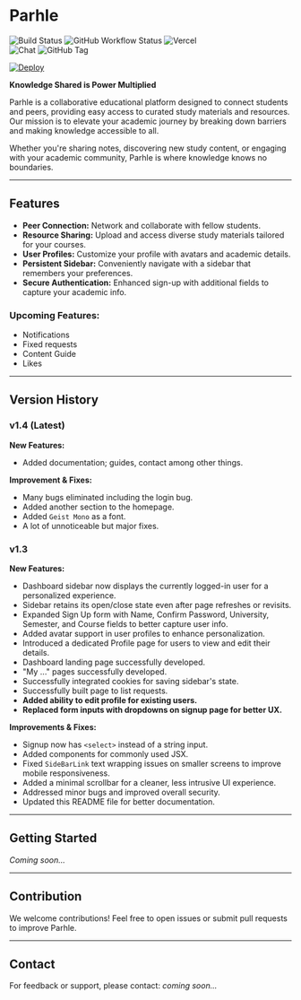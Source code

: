 # Parhle
![Build Status](https://img.shields.io/github/actions/workflow/status/TheAM01/parhle/ci.yaml?branch=main)
![GitHub Workflow Status](https://github.com/TheAM01/parhle/actions/workflows/ci.yaml/badge.svg)
![Vercel](https://vercelbadge.vercel.app/api/theam01/parhle)  
![Chat](https://img.shields.io/discord/866452029948821537)
![GitHub Tag](https://img.shields.io/github/v/tag/TheAM01/parhle)

[![Deploy](https://img.shields.io/badge/Live%20Site-parhle.mueed.xyz-0C7DFF?style=for-the-badge&logo=vercel&logoColor=white)](https://parhle.mueed.xyz)

**Knowledge Shared is Power Multiplied**

Parhle is a collaborative educational platform designed to connect students and peers, providing easy access to curated study materials and resources. Our mission is to elevate your academic journey by breaking down barriers and making knowledge accessible to all.

Whether you're sharing notes, discovering new study content, or engaging with your academic community, Parhle is where knowledge knows no boundaries.

---

## Features

- **Peer Connection:** Network and collaborate with fellow students.
- **Resource Sharing:** Upload and access diverse study materials tailored for your courses.
- **User Profiles:** Customize your profile with avatars and academic details.
- **Persistent Sidebar:** Conveniently navigate with a sidebar that remembers your preferences.
- **Secure Authentication:** Enhanced sign-up with additional fields to capture your academic info.


### Upcoming Features:
- Notifications
- Fixed requests
- Content Guide
- Likes

---



## Version History

### v1.4 (Latest)

**New Features:**
- Added documentation; guides, contact among other things.

**Improvement & Fixes:**
- Many bugs eliminated including the login bug.
- Added another section to the homepage.
- Added `Geist Mono` as a font.
- A lot of unnoticeable but major fixes.



### v1.3

**New Features:**
- Dashboard sidebar now displays the currently logged-in user for a personalized experience.
- Sidebar retains its open/close state even after page refreshes or revisits.
- Expanded Sign Up form with Name, Confirm Password, University, Semester, and Course fields to better capture user info.
- Added avatar support in user profiles to enhance personalization.
- Introduced a dedicated Profile page for users to view and edit their details.
- Dashboard landing page successfully developed.
- "My ..." pages successfully developed.
- Successfully integrated cookies for saving sidebar's state.
- Successfully built page to list requests.
- **Added ability to edit profile for existing users.**
- **Replaced form inputs with dropdowns on signup page for better UX.**

**Improvements & Fixes:**
- Signup now has `<select>` instead of a string input.
- Added components for commonly used JSX.
- Fixed `SideBarLink` text wrapping issues on smaller screens to improve mobile responsiveness.
- Added a minimal scrollbar for a cleaner, less intrusive UI experience.
- Addressed minor bugs and improved overall security.
- Updated this README file for better documentation.

---

## Getting Started

*Coming soon...*

---

## Contribution

We welcome contributions! Feel free to open issues or submit pull requests to improve Parhle.

---

## Contact

For feedback or support, please contact: *coming soon...*
